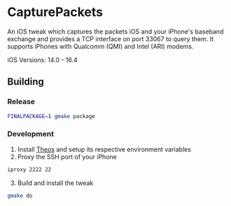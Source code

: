 # CapturePackets

An iOS tweak which captures the packets iOS and your iPhone's baseband exchange and provides a TCP interface on port 33067 to query them.
It supports iPhones with Qualcomm (QMI) and Intel (ARI) modems.

iOS Versions: 14.0 - 16.4

## Building

### Release

```bash
FINALPACKAGE=1 gmake package
```

### Development
1. Install [Theos](https://theos.dev/docs/) and setup its respective environment variables
2. Proxy the SSH port of your iPhone
```bash
iproxy 2222 22
```
3. Build and install the tweak
```bash
gmake do
```
